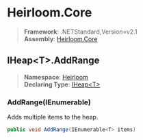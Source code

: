 # Heirloom.Core

> **Framework**: .NETStandard,Version=v2.1  
> **Assembly**: [Heirloom.Core][0]  

## IHeap\<T>.AddRange

> **Namespace**: [Heirloom][0]  
> **Declaring Type**: [IHeap\<T>][1]  

### AddRange(IEnumerable<T>)

Adds multiple items to the heap.

```cs
public void AddRange(IEnumerable<T> items)
```

[0]: ../../../Heirloom.Core.md
[1]: ../IHeap[T].md
